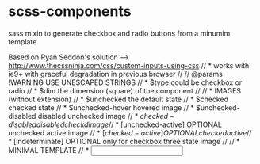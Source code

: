 # scss-components
sass mixin to generate checkbox and radio buttons from a minumim template


 Based on Ryan Seddon's solution --> http://www.thecssninja.com/css/custom-inputs-using-css
 //    * works with ie9+ with graceful degradation in previous browser
 //
 //    @params !WARNING USE UNESCAPED STRINGS
 //    * $type could be checkbox or radio
 //    * $dim the dimension (square) of the component
 //
 //    * IMAGES (without extension)
 //    * $unchecked            the default state
 //    * $checked              checked state
 //    * $unchecked-hover                hovered image
 //    * $unchecked-disabled   disabled unchecked image
 //    * $checked-disabled     disabled checkd image
 //    * [$unchecked-active]   OPTIONAL unchecked active image
 //    * [$checked-active]     OPTIONAL checked active
 //    * [$indeterminate]      OPTIONAL only for checkbox three state image
 //
 //    * MINIMAL TEMPLATE
 //    * <span class="cb || rb"><input id type="$type"/><label for></label></span>

